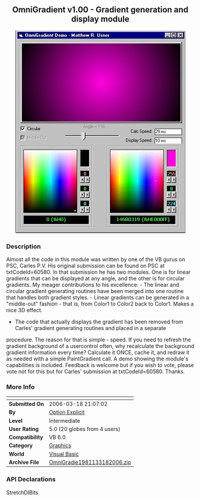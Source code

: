 ﻿<div align="center">

## OmniGradient v1\.00 \- Gradient generation and display module

<img src="PIC20063182129186430.jpg">
</div>

### Description

Almost all the code in this module was written by one of the VB gurus on PSC, Carles P.V. His original submission can be found on PSC at txtCodeId=60580. In that submission he has two modules. One is for linear gradients that can be displayed at any angle, and the other is for circular gradients. My meager contributions to his excellence: - The linear and circular gradient generating routines have been merged into one routine that handles both gradient styles. - Linear gradients can be generated in a "middle-out" fashion - that is, from Color1 to Color2 back to Color1. Makes a nice 3D effect.

- The code that actually displays the gradient has been removed from Carles' gradient generating routines and placed in a separate

procedure. The reason for that is simple - speed. If you need to refresh the gradient background of a usercontrol often, why recalculate the background gradient information every time? Calculate it ONCE, cache it, and redraw it as needed with a simple PaintGradient call. A demo showing the module's capabilities is included. Feedback is welcome but if you wish to vote, please vote not for this but for Carles' submission at txtCodeId=60580. Thanks.
 
### More Info
 


<span>             |<span>
---                |---
**Submitted On**   |2006-03-18 21:07:02
**By**             |[Option Explicit](https://github.com/Planet-Source-Code/PSCIndex/blob/master/ByAuthor/option-explicit.md)
**Level**          |Intermediate
**User Rating**    |5.0 (20 globes from 4 users)
**Compatibility**  |VB 6\.0
**Category**       |[Graphics](https://github.com/Planet-Source-Code/PSCIndex/blob/master/ByCategory/graphics__1-46.md)
**World**          |[Visual Basic](https://github.com/Planet-Source-Code/PSCIndex/blob/master/ByWorld/visual-basic.md)
**Archive File**   |[OmniGradie1981133182006\.zip](https://github.com/Planet-Source-Code/option-explicit-omnigradient-v1-00-gradient-generation-and-display-module__1-64705/archive/master.zip)

### API Declarations

StretchDIBits





